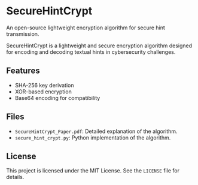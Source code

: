 # SecureHintCrypt
An open-source lightweight encryption algorithm for secure hint transmission.

SecureHintCrypt is a lightweight and secure encryption algorithm designed for encoding and decoding textual hints in cybersecurity challenges.

## Features
- SHA-256 key derivation
- XOR-based encryption
- Base64 encoding for compatibility

## Files
- `SecureHintCrypt_Paper.pdf`: Detailed explanation of the algorithm.
- `secure_hint_crypt.py`: Python implementation of the algorithm.

## License
This project is licensed under the MIT License. See the `LICENSE` file for details.
